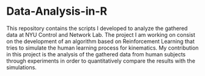 # Data-Analysis-in-R
This repository contains the scripts I developed to analyze the gathered data at NYU Control and Network Lab. The project I am working on consist on the development of an algorithm based on Reinforcement Learning that tries to simulate the human learning process for kinematics. My contribution in this project is the analysis of the gathered data from human subjects through experiments in order to quantitatively compare the results with the simulations.
